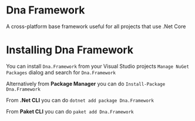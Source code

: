 # Dna Framework
A cross-platform base framework useful for all projects that use .Net Core

# Installing Dna Framework

You can install `Dna.Framework` from your Visual Studio projects `Manage NuGet Packages` dialog and search for `Dna.Framework`

Alternatively from **Package Manager** you can do `Install-Package Dna.Framework`

From **.Net CLI** you can do `dotnet add package Dna.Framework`

From **Paket CLI** you can do `paket add Dna.Framework`